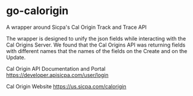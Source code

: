 # go-calorigin
A wrapper around Sicpa's Cal Origin Track and Trace API

The wrapper is designed to unify the json fields while interacting with the Cal Origins Server.
We found that the Cal Origins API was returning fields with different names that the names of the fields on the Create and on the Update.

Cal Origin API Documentation and Portal
https://developer.apisicpa.com/user/login

Cal Origin Website
https://us.sicpa.com/calorigin
